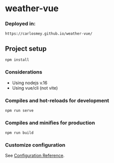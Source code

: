 # weather-vue

### Deployed in: 
```
https://carlosmey.github.io/weather-vue/
```

## Project setup
```
npm install
```

### Considerations
- Using nodejs v.16
- Using vue/cli (not vite)

### Compiles and hot-reloads for development
```
npm run serve
```

### Compiles and minifies for production
```
npm run build
```

### Customize configuration
See [Configuration Reference](https://cli.vuejs.org/config/).
